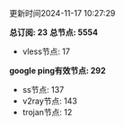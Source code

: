更新时间2024-11-17 10:27:29

**总订阅: 23**
**总节点: 5554**
- vless节点: 17

**google ping有效节点: 292**
- ss节点: 137
- v2ray节点: 143
- trojan节点: 12
